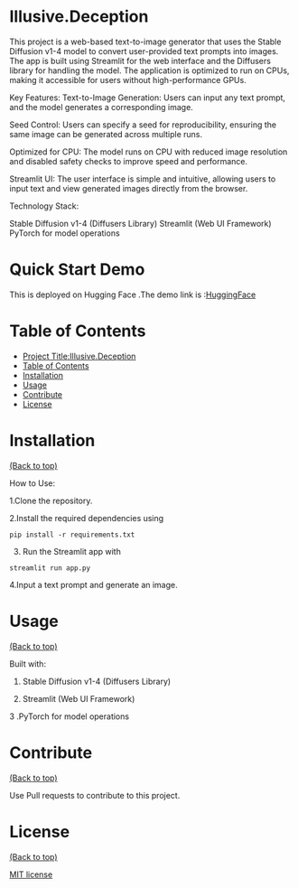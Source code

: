 
# Illusive.Deception

This project is a web-based text-to-image generator that uses the Stable Diffusion v1-4 model to convert user-provided text prompts into images. The app is built using Streamlit for the web interface and the Diffusers library for handling the model. The application is optimized to run on CPUs, making it accessible for users without high-performance GPUs.

Key Features:
Text-to-Image Generation: Users can input any text prompt, and the model generates a corresponding image.

Seed Control: Users can specify a seed for reproducibility, ensuring the same image can be generated across multiple runs.

Optimized for CPU: The model runs on CPU with reduced image resolution and disabled safety checks to improve speed and performance.

Streamlit UI: The user interface is simple and intuitive, allowing users to input text and view generated images directly from the browser.

Technology Stack:

Stable Diffusion v1-4 (Diffusers Library)
Streamlit (Web UI Framework)
PyTorch for model operations

# Quick Start Demo

This is deployed on Hugging Face .The demo link is :[HuggingFace](https://huggingface.co/spaces/Anshuk666/Illusive.Deception)

# Table of Contents
- [Project Title:Illusive.Deception](#Illusive.Deception)
- [Table of Contents](#table-of-contents)
- [Installation](#installation)
- [Usage](#usage)
- [Contribute](#contribute)
- [License](#license)


# Installation
[(Back to top)](#table-of-contents)

How to Use:

1.Clone the repository.

2.Install the required dependencies using 
```shell
pip install -r requirements.txt
```

3. Run the Streamlit app with 
```shell
streamlit run app.py
```

4.Input a text prompt and generate an image.


# Usage
[(Back to top)](#table-of-contents)

Built with:

1. Stable Diffusion v1-4 (Diffusers Library)

2. Streamlit (Web UI Framework)

3 .PyTorch for model operations



# Contribute
[(Back to top)](#table-of-contents)

Use Pull requests to contribute to this project.


# License
[(Back to top)](#table-of-contents)

[MIT license](./LICENSE)



